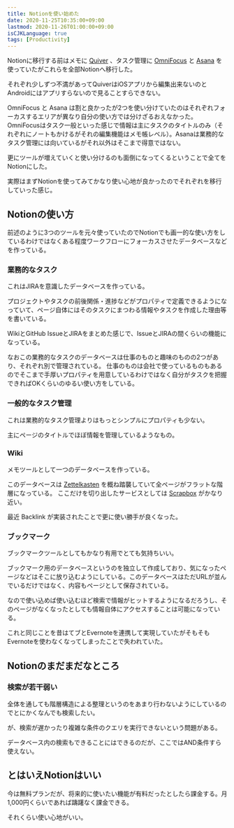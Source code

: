 ```yaml
---
title: Notionを使い始めた
date: 2020-11-25T10:35:00+09:00
lastmod: 2020-11-26T01:00:00+09:00
isCJKLanguage: true
tags: [Productivity]
---
```


Notionに移行する前はメモに [Quiver](https://happenapps.com) 、タスク管理に [OmniFocus](https://www.omnigroup.com/omnifocus/) と [Asana](https://asana.com) を使っていたがこれらを全部Notionへ移行した。

それぞれ少しずつ不満があってQuiverはiOSアプリから編集出来ないのとAndroidにはアプリすらないので見ることすらできない。

OmniFocus と Asana は割と良かったが2つを使い分けていたのはそれぞれフォーカスするエリアが異なり自分の使い方では分けざるおえなかった。
OmniFocusはタスク一般といった感じで情報は主にタスクのタイトルのみ（それぞれにノートもかけるがそれの編集機能はメモ帳レベル）。Asanaは業務的なタスク管理には向いているがそれ以外はそこまで得意ではない。

更にツールが増えていくと使い分けるのも面倒になってくるということで全てをNotionにした。

実際はまずNotionを使ってみてかなり使い心地が良かったのでそれぞれを移行していった感じ。

## Notionの使い方

前述のように3つのツールを元々使っていたのでNotionでも画一的な使い方をしているわけではなくある程度ワークフローにフォーカスさせたデータベースなどを作っている。

### 業務的なタスク

これはJIRAを意識したデータベースを作っている。

プロジェクトやタスクの前後関係・進捗などがプロパティで定義できるようになっていて、ページ自体にはそのタスクにまつわる情報やタスクを作成した理由等を書いている。

WikiとGitHub IssueとJIRAをまとめた感じで、IssueとJIRAの間くらいの機能になっている。

なおこの業務的なタスクのデータベースは仕事のものと趣味のものの2つがあり、それぞれ別で管理されている。
仕事のものは会社で使っているものもあるのでそこまで手厚いプロパティを用意しているわけではなく自分がタスクを把握できればOKくらいのゆるい使い方をしている。

### 一般的なタスク管理

これは業務的なタスク管理よりはもっとシンプルにプロパティも少ない。

主にページのタイトルでほぼ情報を管理しているようなもの。

### Wiki

メモツールとして一つのデータベースを作っている。

このデータベースは [Zettelkasten](https://en.wikipedia.org/wiki/Zettelkasten) を概ね踏襲していて全ページがフラットな階層になっている。
ここだけを切り出したサービスとしては [Scrapbox](https://scrapbox.io/product) がかなり近い。

最近 Backlink が実装されたことで更に使い勝手が良くなった。

### ブックマーク

ブックマークツールとしてもかなり有用でとても気持ちいい。

ブックマーク用のデータベースというのを独立して作成しており、気になったページなどはそこに放り込むようにしている。このデータベースはただURLが並んでいるだけではなく、内容もページとして保存されている。

なので使い込めば使い込むほど検索で情報がヒットするようになるだろうし、そのページがなくなったとしても情報自体にアクセスすることは可能になっている。

これと同じことを昔はてブとEvernoteを連携して実現していたがそもそもEvernoteを使わなくなってしまったことで失われていた。

## Notionのまだまだなところ

### 検索が若干弱い

全体を通しても階層構造による整理というのをあまり行わないようにしているのでとにかくなんでも検索したい。

が、検索が遅かったり複雑な条件のクエリを実行できないという問題がある。

データベース内の検索もできることにはできるのだが、ここではAND条件すら使えない。

## とはいえNotionはいい

今は無料プランだが、将来的に使いたい機能が有料だったとしたら課金する。月1,000円くらいであれば躊躇なく課金できる。

それくらい使い心地がいい。
